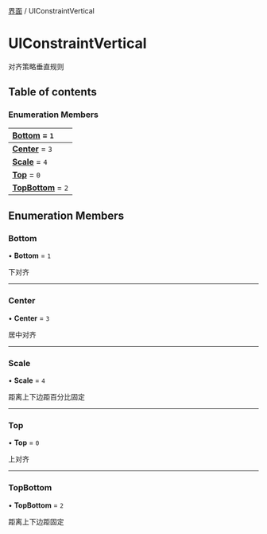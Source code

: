 [界面](../groups/界面.界面.md) / UIConstraintVertical

# UIConstraintVertical <Badge type="tip" text="Enumeration" /> <Score text="UIConstraintVertical" />

对齐策略垂直规则

## Table of contents

### Enumeration Members <Score text="Enumeration" /> 
| **[Bottom](mw.UIConstraintVertical.md#bottom)** = ``1``  |
| :----- |
| **[Center](mw.UIConstraintVertical.md#center)** = ``3`` |
| **[Scale](mw.UIConstraintVertical.md#scale)** = ``4`` |
| **[Top](mw.UIConstraintVertical.md#top)** = ``0`` |
| **[TopBottom](mw.UIConstraintVertical.md#topbottom)** = ``2`` |

## Enumeration Members

### Bottom <Score text="Bottom" /> 

• **Bottom** = ``1``

下对齐

___

### Center <Score text="Center" /> 

• **Center** = ``3``

居中对齐

___

### Scale <Score text="Scale" /> 

• **Scale** = ``4``

距离上下边距百分比固定

___

### Top <Score text="Top" /> 

• **Top** = ``0``

上对齐

___

### TopBottom <Score text="TopBottom" /> 

• **TopBottom** = ``2``

距离上下边距固定

